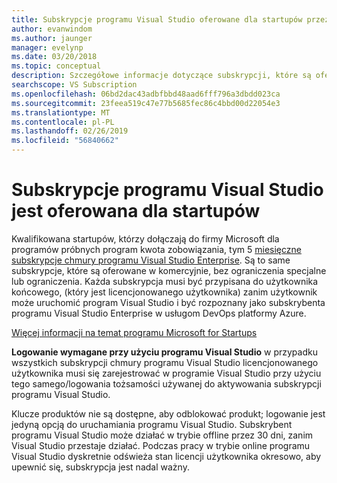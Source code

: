 ```yaml
---
title: Subskrypcje programu Visual Studio oferowane dla startupów przez firmę Microsoft dla programów próbnych programu
author: evanwindom
ms.author: jaunger
manager: evelynp
ms.date: 03/20/2018
ms.topic: conceptual
description: Szczegółowe informacje dotyczące subskrypcji, które są oferowane za pośrednictwem firmy Microsoft dla programów próbnych programu.
searchscope: VS Subscription
ms.openlocfilehash: 06bd2dac43adbfbbd48aad6fff796a3dbdd023ca
ms.sourcegitcommit: 23feea519c47e77b5685fec86c4bbd00d22054e3
ms.translationtype: MT
ms.contentlocale: pl-PL
ms.lasthandoff: 02/26/2019
ms.locfileid: "56840662"
---
```

# <a name="visual-studio-subscriptions-offered-to-startups"></a>Subskrypcje programu Visual Studio jest oferowana dla startupów
Kwalifikowana startupów, którzy dołączają do firmy Microsoft dla programów próbnych program kwota zobowiązania, tym 5 [miesięczne subskrypcje chmury programu Visual Studio Enterprise](https://visualstudio.microsoft.com/vs/pricing/). Są to same subskrypcje, które są oferowane w komercyjnie, bez ograniczenia specjalne lub ograniczenia. Każda subskrypcja musi być przypisana do użytkownika końcowego, (który jest licencjonowanego użytkownika) zanim użytkownik może uruchomić program Visual Studio i być rozpoznany jako subskrybenta programu Visual Studio Enterprise w usługom DevOps platformy Azure.

[Więcej informacji na temat programu Microsoft for Startups](https://startups.microsoft.com/program-details/)

**Logowanie wymagane przy użyciu programu Visual Studio** w przypadku wszystkich subskrypcji chmury programu Visual Studio licencjonowanego użytkownika musi się zarejestrować w programie Visual Studio przy użyciu tego samego/logowania tożsamości używanej do aktywowania subskrypcji programu Visual Studio.

Klucze produktów nie są dostępne, aby odblokować produkt; logowanie jest jedyną opcją do uruchamiania programu Visual Studio. Subskrybent programu Visual Studio może działać w trybie offline przez 30 dni, zanim Visual Studio przestaje działać. Podczas pracy w trybie online programu Visual Studio dyskretnie odświeża stan licencji użytkownika okresowo, aby upewnić się, subskrypcja jest nadal ważny.